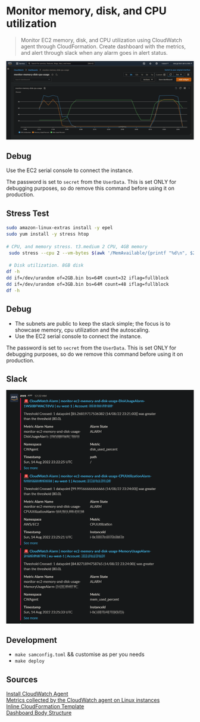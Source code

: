 # Monitor memory, disk, and CPU utilization
> Monitor EC2 memory, disk, and CPU utilization using CloudWatch agent through CloudFormation. Create dashboard with the metrics, and alert through slack when any alarm goes in alert status.

![dashboard](./dashboard.png "Dashboard")

## Debug
Use the EC2 serial console to connect the instance. 

The password is set to `secret` from the `UserData`. This is set ONLY for debugging purposes, so do remove this command before using it on production.

## Stress Test
```sh
sudo amazon-linux-extras install -y epel
sudo yum install -y stress htop

# CPU, and memory stress. t3.medium 2 CPU, 4GB memory
 sudo stress --cpu 2 --vm-bytes $(awk '/MemAvailable/{printf "%d\n", $2 * 0.9;}' < /proc/meminfo)k --vm-keep -m 5
 
 # Disk utilization. 8GB disk
df -h
dd if=/dev/urandom of=2GB.bin bs=64M count=32 iflag=fullblock
dd if=/dev/urandom of=3GB.bin bs=64M count=48 iflag=fullblock
df -h
```

## Debug
- The subnets are public to keep the stack simple; the focus is to showcase memory, cpu utilization and the autoscaling.
- Use the EC2 serial console to connect the instance.

The password is set to `secret` from the `UserData`. This is set ONLY for debugging purposes, so do we remove this command before using it on production.

## Slack
![slack](./slack.png "Slack")

## Development
- `make samconfig.toml` && customise as per you needs
- `make deploy`

## Sources

[Install CloudWatch Agent](https://docs.aws.amazon.com/AmazonCloudWatch/latest/monitoring/Install-CloudWatch-Agent.html)  
[Metrics collected by the CloudWatch agent on Linux instances](https://docs.aws.amazon.com/AmazonCloudWatch/latest/monitoring/metrics-collected-by-CloudWatch-agent.html#linux-metrics-enabled-by-CloudWatch-agent)  
[Inline CloudFormation Template](https://github.com/awslabs/aws-cloudformation-templates/blob/master/aws/solutions/AmazonCloudWatchAgent/inline/amazon_linux.template)  
[Dashboard Body Structure](https://docs.aws.amazon.com/AmazonCloudWatch/latest/APIReference/CloudWatch-Dashboard-Body-Structure.html)
